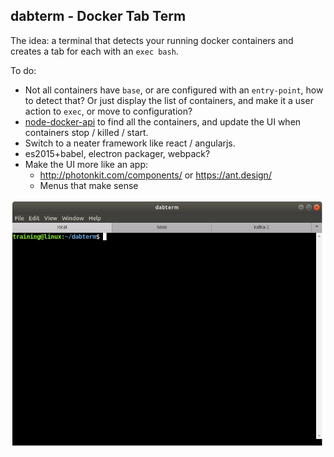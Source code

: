 ## dabterm - Docker Tab Term

The idea: a terminal that detects your running docker containers and creates a tab for each with an `exec bash`.

To do:

* Not all containers have `base`, or are configured with an `entry-point`, how to detect that?  Or just display the list of containers, and make it a user action to `exec`, or move to configuration?
* [node-docker-api](https://www.npmjs.com/package/node-docker-api) to find all the containers, and update the UI when containers stop / killed / start.
* Switch to a neater framework like react / angularjs.
* es2015+babel, electron packager, webpack?
* Make the UI more like an app:
  * http://photonkit.com/components/ or https://ant.design/
  * Menus that make sense

![](ubuntu.png)
